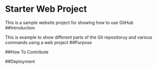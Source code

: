 # Starter Web Project
This is a sample website project for showing how to use GitHub
##Introduction

This is example to show different parts of the Git repositoruy and various commands using a web project
##Purpose

##How To Contribute

##Deployment